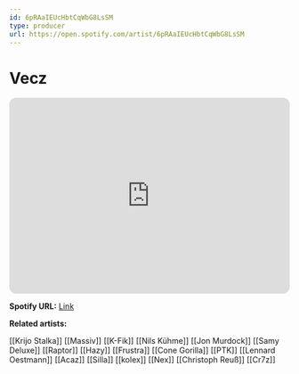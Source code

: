 ```yaml
---
id: 6pRAaIEUcHbtCqWbG8LsSM
type: producer
url: https://open.spotify.com/artist/6pRAaIEUcHbtCqWbG8LsSM
---
```

# Vecz

<iframe style="border-radius:12px" src="https://open.spotify.com/embed/artist/6pRAaIEUcHbtCqWbG8LsSM" width="100%" height="352" frameBorder="0" allowfullscreen="" allow="autoplay; clipboard-write; encrypted-media; fullscreen; picture-in-picture" loading="lazy"></iframe>

**Spotify URL:** [Link](https://open.spotify.com/artist/6pRAaIEUcHbtCqWbG8LsSM)

**Related artists:**

[[Krijo Stalka]]
[[Massiv]]
[[K-Fik]]
[[Nils Kühme]]
[[Jon Murdock]]
[[Samy Deluxe]]
[[Raptor]]
[[Hazy]]
[[Frustra]]
[[Cone Gorilla]]
[[PTK]]
[[Lennard Oestmann]]
[[Acaz]]
[[Silla]]
[[kolex]]
[[Nex]]
[[Christoph Reuß]]
[[Cr7z]]
